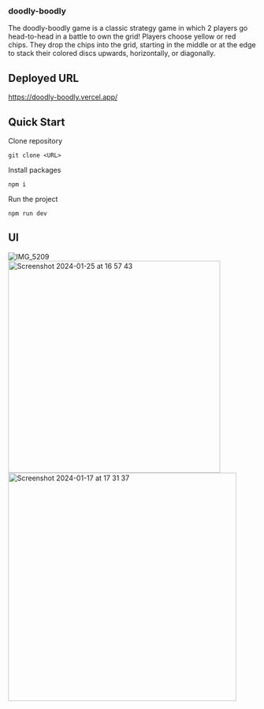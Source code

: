 ### doodly-boodly

The doodly-boodly game is a classic strategy game in which 2 players go head-to-head in a battle to own the grid! Players choose yellow or red chips. They drop the chips into the grid, starting in the middle or at the edge to stack their colored discs upwards, horizontally, or diagonally.

## Deployed URL

https://doodly-boodly.vercel.app/

## Quick Start

Clone repository
```console
git clone <URL>
```

Install packages
```console
npm i
```

Run the project
```console
npm run dev
```

## UI

![IMG_5209](https://github.com/martiniucanastasia/doodly-boodly/assets/86486215/6048206a-037b-4343-b821-1228857c3a1c)
<img width="430" alt="Screenshot 2024-01-25 at 16 57 43" src="https://github.com/martiniucanastasia/doodly-boodly/assets/86486215/3252109c-0677-4790-845f-4c63342baed4">
<img width="463" alt="Screenshot 2024-01-17 at 17 31 37" src="https://github.com/martiniucanastasia/doodly-boodly/assets/86486215/31796e30-3b2e-4773-9270-08bf25257cce">
